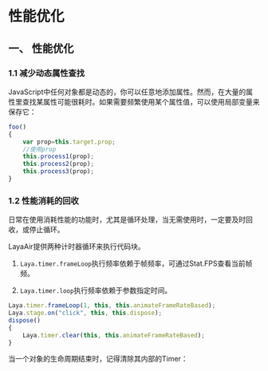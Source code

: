 # 性能优化



## 一、 性能优化

### 1.1  减少动态属性查找

JavaScript中任何对象都是动态的，你可以任意地添加属性。然而，在大量的属性里查找某属性可能很耗时。如果需要频繁使用某个属性值，可以使用局部变量来保存它：

```typescript
foo()
{
    var prop=this.target.prop;
    //使用prop
    this.process1(prop);
    this.process2(prop);
    this.process3(prop);
}
```

### 1.2  性能消耗的回收

日常在使用消耗性能的功能时，尤其是循环处理，当无需使用时，一定要及时回收，或停止循环。



 LayaAir提供两种计时器循环来执行代码块。

1. `Laya.timer.frameLoop`执行频率依赖于帧频率，可通过Stat.FPS查看当前帧频。


1. `Laya.timer.loop`执行频率依赖于参数指定时间。

```typescript
Laya.timer.frameLoop(1, this, this.animateFrameRateBased);
Laya.stage.on("click", this, this.dispose);
dispose() 
{
    Laya.timer.clear(this, this.animateFrameRateBased);
}
```

当一个对象的生命周期结束时，记得清除其内部的Timer：